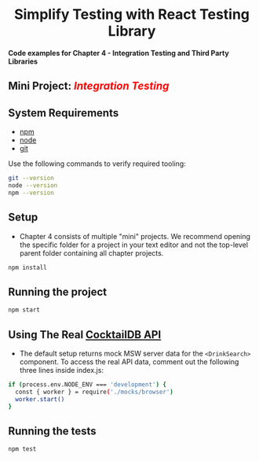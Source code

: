 <style>
  i {
      color:red;
  }
</style>
<div>
  <h1 align="center">Simplify Testing with React Testing Library
  </h1>
  <strong> 
  Code examples for Chapter 4 - Integration Testing and Third Party Libraries
  </strong>
  <h2>Mini Project: <i>Integration Testing</i></h2>
</div>

## System Requirements

- [npm](https://www.npmjs.com/)
- [node](https://nodejs.org)
- [git](https://git-scm.com/)

Use the following commands to verify required tooling:

```bash
git --version
node --version
npm --version
```

## Setup

- Chapter 4 consists of multiple "mini" projects. We recommend opening the specific folder for a project in your text editor and not the top-level parent folder containing all chapter projects.

```bash
npm install
```

## Running the project

```bash
npm start
```

## Using The Real [CocktailDB API](https://www.thecocktaildb.com)

- The default setup returns mock MSW server data for the `<DrinkSearch>` component. To access the real API data, comment out the following three lines inside index.js:

```bash
if (process.env.NODE_ENV === 'development') {
  const { worker } = require('./mocks/browser')
  worker.start()
}
```

## Running the tests

```bash
npm test
```
